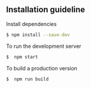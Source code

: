 ## Installation guideline
Install dependencies
```sh
$ npm install --save-dev
```
To run the development server
```sh
$  npm start
```
To build a production version
```sh
$  npm run build
```
